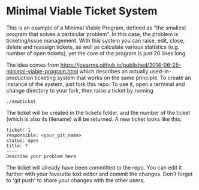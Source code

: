 # Minimal Viable Ticket System

This is an example of a Minimal Viable Program, defined as "the smallest program that solves a particular problem". In this case, the problem is ticketing/issue management. With this system you can raise, edit, close, delete and reassign tickets, as well as calculate various statistics (e.g. number of open tickets), yet the core of the program is just 20 lines long.

The idea comes from <https://joearms.github.io/published/2014-06-25-minimal-viable-program.html> which describes an actually used-in-production ticketing system that works on the same principle. To create an instance of the system, just fork this repo. To use it, open a terminal and change directory to your fork, then raise a ticket by running

    ./newticket

The ticket will be created in the tickets folder, and the number of the ticket (which is also its filename) will be returned. A new ticket looks like this:

```
ticket: 1
responsible: <your_git_name>
status: open
title: ?
----
Describe your problem here
```

The ticket will already have been committed to the repo. You can edit it further with your favourite text editor and commit the changes. Don't forget to 'git push' to share your changes with the other users.
